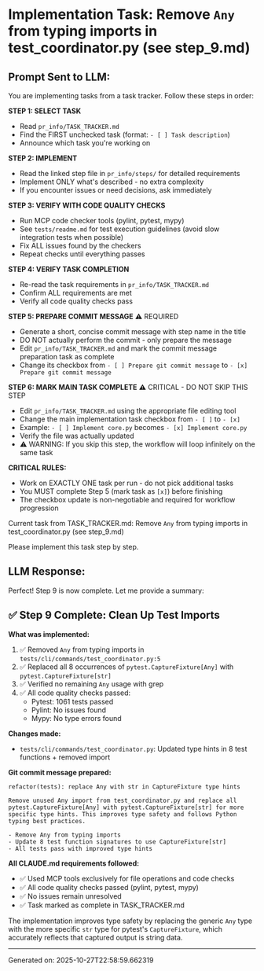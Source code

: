 # Implementation Task: Remove `Any` from typing imports in test_coordinator.py (see step_9.md)

## Prompt Sent to LLM:
You are implementing tasks from a task tracker. Follow these steps in order:

**STEP 1: SELECT TASK**
- Read `pr_info/TASK_TRACKER.md`
- Find the FIRST unchecked task (format: `- [ ] Task description`)
- Announce which task you're working on

**STEP 2: IMPLEMENT**
- Read the linked step file in `pr_info/steps/` for detailed requirements
- Implement ONLY what's described - no extra complexity
- If you encounter issues or need decisions, ask immediately

**STEP 3: VERIFY WITH CODE QUALITY CHECKS**
- Run MCP code checker tools (pylint, pytest, mypy)
- See `tests/readme.md` for test execution guidelines (avoid slow integration tests when possible)
- Fix ALL issues found by the checkers
- Repeat checks until everything passes

**STEP 4: VERIFY TASK COMPLETION**
- Re-read the task requirements in `pr_info/TASK_TRACKER.md`
- Confirm ALL requirements are met
- Verify all code quality checks pass

**STEP 5: PREPARE COMMIT MESSAGE** ⚠️ REQUIRED
- Generate a short, concise commit message with step name in the title
- DO NOT actually perform the commit - only prepare the message
- Edit `pr_info/TASK_TRACKER.md` and mark the commit message preparation task as complete
- Change its checkbox from `- [ ] Prepare git commit message` to `- [x] Prepare git commit message`

**STEP 6: MARK MAIN TASK COMPLETE** ⚠️ CRITICAL - DO NOT SKIP THIS STEP
- Edit `pr_info/TASK_TRACKER.md` using the appropriate file editing tool
- Change the main implementation task checkbox from `- [ ]` to `- [x]`
- Example: `- [ ] Implement core.py` becomes `- [x] Implement core.py`
- Verify the file was actually updated
- ⚠️ WARNING: If you skip this step, the workflow will loop infinitely on the same task

**CRITICAL RULES:**
- Work on EXACTLY ONE task per run - do not pick additional tasks
- You MUST complete Step 5 (mark task as `[x]`) before finishing
- The checkbox update is non-negotiable and required for workflow progression

Current task from TASK_TRACKER.md: Remove `Any` from typing imports in test_coordinator.py (see step_9.md)

Please implement this task step by step.

## LLM Response:
Perfect! Step 9 is now complete. Let me provide a summary:

## ✅ Step 9 Complete: Clean Up Test Imports

**What was implemented:**
1. ✅ Removed `Any` from typing imports in `tests/cli/commands/test_coordinator.py:5`
2. ✅ Replaced all 8 occurrences of `pytest.CaptureFixture[Any]` with `pytest.CaptureFixture[str]`
3. ✅ Verified no remaining `Any` usage with grep
4. ✅ All code quality checks passed:
   - Pytest: 1061 tests passed
   - Pylint: No issues found
   - Mypy: No type errors found

**Changes made:**
- `tests/cli/commands/test_coordinator.py`: Updated type hints in 8 test functions + removed import

**Git commit message prepared:**
```
refactor(tests): replace Any with str in CaptureFixture type hints

Remove unused Any import from test_coordinator.py and replace all
pytest.CaptureFixture[Any] with pytest.CaptureFixture[str] for more
specific type hints. This improves type safety and follows Python
typing best practices.

- Remove Any from typing imports
- Update 8 test function signatures to use CaptureFixture[str]
- All tests pass with improved type hints
```

**All CLAUDE.md requirements followed:**
- ✅ Used MCP tools exclusively for file operations and code checks
- ✅ All code quality checks passed (pylint, pytest, mypy)
- ✅ No issues remain unresolved
- ✅ Task marked as complete in TASK_TRACKER.md

The implementation improves type safety by replacing the generic `Any` type with the more specific `str` type for pytest's `CaptureFixture`, which accurately reflects that captured output is string data.

---
Generated on: 2025-10-27T22:58:59.662319